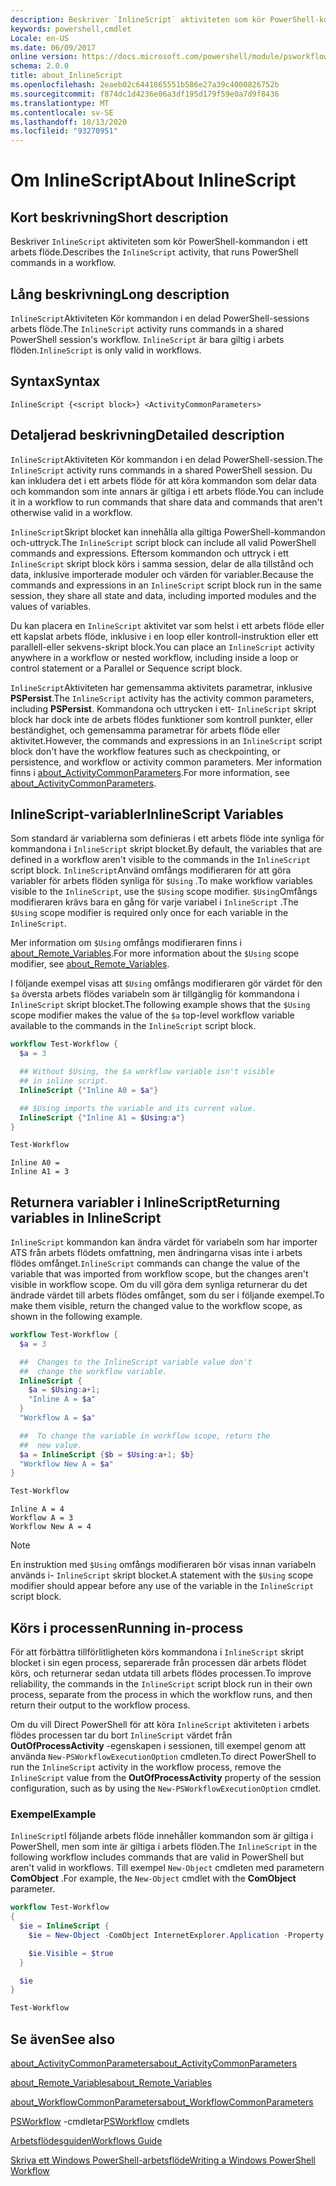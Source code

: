 ```yaml
---
description: Beskriver `InlineScript` aktiviteten som kör PowerShell-kommandon i ett arbets flöde.
keywords: powershell,cmdlet
Locale: en-US
ms.date: 06/09/2017
online version: https://docs.microsoft.com/powershell/module/psworkflow/about/about_inlinescript?view=powershell-5.1&WT.mc_id=ps-gethelp
schema: 2.0.0
title: about_InlineScript
ms.openlocfilehash: 2eaeb02c6441865551b586e27a39c4000826752b
ms.sourcegitcommit: f874dc1d4236e06a3df195d179f59e0a7d9f8436
ms.translationtype: MT
ms.contentlocale: sv-SE
ms.lasthandoff: 10/13/2020
ms.locfileid: "93270951"
---
```

# <a name="about-inlinescript"></a><span data-ttu-id="0e851-104">Om InlineScript</span><span class="sxs-lookup"><span data-stu-id="0e851-104">About InlineScript</span></span>

## <a name="short-description"></a><span data-ttu-id="0e851-105">Kort beskrivning</span><span class="sxs-lookup"><span data-stu-id="0e851-105">Short description</span></span>

<span data-ttu-id="0e851-106">Beskriver `InlineScript` aktiviteten som kör PowerShell-kommandon i ett arbets flöde.</span><span class="sxs-lookup"><span data-stu-id="0e851-106">Describes the `InlineScript` activity, that runs PowerShell commands in a workflow.</span></span>

## <a name="long-description"></a><span data-ttu-id="0e851-107">Lång beskrivning</span><span class="sxs-lookup"><span data-stu-id="0e851-107">Long description</span></span>

<span data-ttu-id="0e851-108">`InlineScript`Aktiviteten Kör kommandon i en delad PowerShell-sessions arbets flöde.</span><span class="sxs-lookup"><span data-stu-id="0e851-108">The `InlineScript` activity runs commands in a shared PowerShell session's workflow.</span></span> <span data-ttu-id="0e851-109">`InlineScript` är bara giltig i arbets flöden.</span><span class="sxs-lookup"><span data-stu-id="0e851-109">`InlineScript` is only valid in workflows.</span></span>

## <a name="syntax"></a><span data-ttu-id="0e851-110">Syntax</span><span class="sxs-lookup"><span data-stu-id="0e851-110">Syntax</span></span>

```
InlineScript {<script block>} <ActivityCommonParameters>
```

## <a name="detailed-description"></a><span data-ttu-id="0e851-111">Detaljerad beskrivning</span><span class="sxs-lookup"><span data-stu-id="0e851-111">Detailed description</span></span>

<span data-ttu-id="0e851-112">`InlineScript`Aktiviteten Kör kommandon i en delad PowerShell-session.</span><span class="sxs-lookup"><span data-stu-id="0e851-112">The `InlineScript` activity runs commands in a shared PowerShell session.</span></span> <span data-ttu-id="0e851-113">Du kan inkludera det i ett arbets flöde för att köra kommandon som delar data och kommandon som inte annars är giltiga i ett arbets flöde.</span><span class="sxs-lookup"><span data-stu-id="0e851-113">You can include it in a workflow to run commands that share data and commands that aren't otherwise valid in a workflow.</span></span>

<span data-ttu-id="0e851-114">`InlineScript`Skript blocket kan innehålla alla giltiga PowerShell-kommandon och-uttryck.</span><span class="sxs-lookup"><span data-stu-id="0e851-114">The `InlineScript` script block can include all valid PowerShell commands and expressions.</span></span> <span data-ttu-id="0e851-115">Eftersom kommandon och uttryck i ett `InlineScript` skript block körs i samma session, delar de alla tillstånd och data, inklusive importerade moduler och värden för variabler.</span><span class="sxs-lookup"><span data-stu-id="0e851-115">Because the commands and expressions in an `InlineScript` script block run in the same session, they share all state and data, including imported modules and the values of variables.</span></span>

<span data-ttu-id="0e851-116">Du kan placera en `InlineScript` aktivitet var som helst i ett arbets flöde eller ett kapslat arbets flöde, inklusive i en loop eller kontroll-instruktion eller ett parallell-eller sekvens-skript block.</span><span class="sxs-lookup"><span data-stu-id="0e851-116">You can place an `InlineScript` activity anywhere in a workflow or nested workflow, including inside a loop or control statement or a Parallel or Sequence script block.</span></span>

<span data-ttu-id="0e851-117">`InlineScript`Aktiviteten har gemensamma aktivitets parametrar, inklusive **PSPersist**.</span><span class="sxs-lookup"><span data-stu-id="0e851-117">The `InlineScript` activity has the activity common parameters, including **PSPersist**.</span></span> <span data-ttu-id="0e851-118">Kommandona och uttrycken i ett- `InlineScript` skript block har dock inte de arbets flödes funktioner som kontroll punkter, eller beständighet, och gemensamma parametrar för arbets flöde eller aktivitet.</span><span class="sxs-lookup"><span data-stu-id="0e851-118">However, the commands and expressions in an `InlineScript` script block don't have the workflow features such as checkpointing, or persistence, and workflow or activity common parameters.</span></span> <span data-ttu-id="0e851-119">Mer information finns i [about_ActivityCommonParameters](about_ActivityCommonParameters.md).</span><span class="sxs-lookup"><span data-stu-id="0e851-119">For more information, see [about_ActivityCommonParameters](about_ActivityCommonParameters.md).</span></span>

## <a name="inlinescript-variables"></a><span data-ttu-id="0e851-120">InlineScript-variabler</span><span class="sxs-lookup"><span data-stu-id="0e851-120">InlineScript Variables</span></span>

<span data-ttu-id="0e851-121">Som standard är variablerna som definieras i ett arbets flöde inte synliga för kommandona i `InlineScript` skript blocket.</span><span class="sxs-lookup"><span data-stu-id="0e851-121">By default, the variables that are defined in a workflow aren't visible to the commands in the `InlineScript` script block.</span></span> <span data-ttu-id="0e851-122">`InlineScript`Använd omfångs modifieraren för att göra variabler för arbets flöden synliga för `$Using` .</span><span class="sxs-lookup"><span data-stu-id="0e851-122">To make workflow variables visible to the `InlineScript`, use the `$Using` scope modifier.</span></span> <span data-ttu-id="0e851-123">`$Using`Omfångs modifieraren krävs bara en gång för varje variabel i `InlineScript` .</span><span class="sxs-lookup"><span data-stu-id="0e851-123">The `$Using` scope modifier is required only once for each variable in the `InlineScript`.</span></span>

<span data-ttu-id="0e851-124">Mer information om `$Using` omfångs modifieraren finns i [about_Remote_Variables](../../Microsoft.PowerShell.Core/About/about_Remote_Variables.md).</span><span class="sxs-lookup"><span data-stu-id="0e851-124">For more information about the `$Using` scope modifier, see [about_Remote_Variables](../../Microsoft.PowerShell.Core/About/about_Remote_Variables.md).</span></span>

<span data-ttu-id="0e851-125">I följande exempel visas att `$Using` omfångs modifieraren gör värdet för den `$a` översta arbets flödes variabeln som är tillgänglig för kommandona i `InlineScript` skript blocket.</span><span class="sxs-lookup"><span data-stu-id="0e851-125">The following example shows that the `$Using` scope modifier makes the value of the `$a` top-level workflow variable available to the commands in the `InlineScript` script block.</span></span>

```powershell
workflow Test-Workflow {
  $a = 3

  ## Without $Using, the $a workflow variable isn't visible
  ## in inline script.
  InlineScript {"Inline A0 = $a"}

  ## $Using imports the variable and its current value.
  InlineScript {"Inline A1 = $Using:a"}
}

Test-Workflow
```

```output
Inline A0 =
Inline A1 = 3
```

## <a name="returning-variables-in-inlinescript"></a><span data-ttu-id="0e851-126">Returnera variabler i InlineScript</span><span class="sxs-lookup"><span data-stu-id="0e851-126">Returning variables in InlineScript</span></span>

<span data-ttu-id="0e851-127">`InlineScript` kommandon kan ändra värdet för variabeln som har importer ATS från arbets flödets omfattning, men ändringarna visas inte i arbets flödes omfånget.</span><span class="sxs-lookup"><span data-stu-id="0e851-127">`InlineScript` commands can change the value of the variable that was imported from workflow scope, but the changes aren't visible in workflow scope.</span></span> <span data-ttu-id="0e851-128">Om du vill göra dem synliga returnerar du det ändrade värdet till arbets flödes omfånget, som du ser i följande exempel.</span><span class="sxs-lookup"><span data-stu-id="0e851-128">To make them visible, return the changed value to the workflow scope, as shown in the following example.</span></span>

```powershell
workflow Test-Workflow {
  $a = 3

  ##  Changes to the InlineScript variable value don't
  ##  change the workflow variable.
  InlineScript {
    $a = $Using:a+1;
    "Inline A = $a"
  }
  "Workflow A = $a"

  ##  To change the variable in workflow scope, return the
  ##  new value.
  $a = InlineScript {$b = $Using:a+1; $b}
  "Workflow New A = $a"
}

Test-Workflow
```

```output
Inline A = 4
Workflow A = 3
Workflow New A = 4
```

> [!NOTE]
> <span data-ttu-id="0e851-129">En instruktion med `$Using` omfångs modifieraren bör visas innan variabeln används i- `InlineScript` skript blocket.</span><span class="sxs-lookup"><span data-stu-id="0e851-129">A statement with the `$Using` scope modifier should appear before any use of the variable in the `InlineScript` script block.</span></span>

## <a name="running-in-process"></a><span data-ttu-id="0e851-130">Körs i processen</span><span class="sxs-lookup"><span data-stu-id="0e851-130">Running in-process</span></span>

<span data-ttu-id="0e851-131">För att förbättra tillförlitligheten körs kommandona i `InlineScript` skript blocket i sin egen process, separerade från processen där arbets flödet körs, och returnerar sedan utdata till arbets flödes processen.</span><span class="sxs-lookup"><span data-stu-id="0e851-131">To improve reliability, the commands in the `InlineScript` script block run in their own process, separate from the process in which the workflow runs, and then return their output to the workflow process.</span></span>

<span data-ttu-id="0e851-132">Om du vill Direct PowerShell för att köra `InlineScript` aktiviteten i arbets flödes processen tar du bort `InlineScript` värdet från **OutOfProcessActivity** -egenskapen i sessionen, till exempel genom att använda `New-PSWorkflowExecutionOption` cmdleten.</span><span class="sxs-lookup"><span data-stu-id="0e851-132">To direct PowerShell to run the `InlineScript` activity in the workflow process, remove the `InlineScript` value from the **OutOfProcessActivity** property of the session configuration, such as by using the `New-PSWorkflowExecutionOption` cmdlet.</span></span>

### <a name="example"></a><span data-ttu-id="0e851-133">Exempel</span><span class="sxs-lookup"><span data-stu-id="0e851-133">Example</span></span>

<span data-ttu-id="0e851-134">`InlineScript`I följande arbets flöde innehåller kommandon som är giltiga i PowerShell, men som inte är giltiga i arbets flöden.</span><span class="sxs-lookup"><span data-stu-id="0e851-134">The `InlineScript` in the following workflow includes commands that are valid in PowerShell but aren't valid in workflows.</span></span> <span data-ttu-id="0e851-135">Till exempel `New-Object` cmdleten med parametern **ComObject** .</span><span class="sxs-lookup"><span data-stu-id="0e851-135">For example, the `New-Object` cmdlet with the **ComObject** parameter.</span></span>

```powershell
workflow Test-Workflow
{
  $ie = InlineScript {
    $ie = New-Object -ComObject InternetExplorer.Application -Property @{navigate2="www.microsoft.com"}

    $ie.Visible = $true
  }

  $ie
}

Test-Workflow
```

## <a name="see-also"></a><span data-ttu-id="0e851-136">Se även</span><span class="sxs-lookup"><span data-stu-id="0e851-136">See also</span></span>

[<span data-ttu-id="0e851-137">about_ActivityCommonParameters</span><span class="sxs-lookup"><span data-stu-id="0e851-137">about_ActivityCommonParameters</span></span>](about_ActivityCommonParameters.md)

[<span data-ttu-id="0e851-138">about_Remote_Variables</span><span class="sxs-lookup"><span data-stu-id="0e851-138">about_Remote_Variables</span></span>](../../Microsoft.PowerShell.Core/About/about_Remote_Variables.md)

[<span data-ttu-id="0e851-139">about_WorkflowCommonParameters</span><span class="sxs-lookup"><span data-stu-id="0e851-139">about_WorkflowCommonParameters</span></span>](about_WorkflowCommonParameters.md)

<span data-ttu-id="0e851-140">[PSWorkflow](xref:PSWorkflow) -cmdletar</span><span class="sxs-lookup"><span data-stu-id="0e851-140">[PSWorkflow](xref:PSWorkflow) cmdlets</span></span>

[<span data-ttu-id="0e851-141">Arbetsflödesguiden</span><span class="sxs-lookup"><span data-stu-id="0e851-141">Workflows Guide</span></span>](/previous-versions/powershell/scripting/components/workflows-guide)

[<span data-ttu-id="0e851-142">Skriva ett Windows PowerShell-arbetsflöde</span><span class="sxs-lookup"><span data-stu-id="0e851-142">Writing a Windows PowerShell Workflow</span></span>](/previous-versions/powershell/scripting/developer/workflow/writing-a-windows-powershell-workflow)
